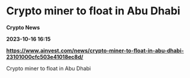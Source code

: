 # Crypto miner to float in Abu Dhabi
**Crypto News**

**2023-10-16 16:15**

**https://www.ainvest.com/news/crypto-miner-to-float-in-abu-dhabi-23101000cfc503e41018ec8d/**

Crypto miner to float in Abu Dhabi